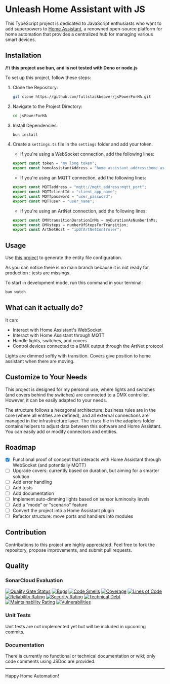 # Unleash Home Assistant with JS

This TypeScript project is dedicated to JavaScript enthusiasts who want to add superpowers to [Home Assistant](https://www.home-assistant.io/), a renowned open-source platform for home automation that provides a centralized hub for managing various smart devices.

## Installation

**/!\ this project use bun, and is not tested with Deno or node.js**

To set up this project, follow these steps:

1. Clone the Repository:
   ```bash
   git clone https://github.com/fullstackbeaver/jsPowerForHA.git
   ```

2. Navigate to the Project Directory:
   ```bash
   cd jsPowerForHA
   ```

3. Install Dependencies:
   ```bash
   bun install
   ```

4. Create a `settings.ts` file in the `settings` folder and add your token.
   - If you're using a WebSocket connection, add the following lines:
   ```typescript
   export const token = "my long token";
   export const homeAssistantAddress = "home_assistant_address:home_assistant_port";
   ```
   - If you're using an MQTT connection, add the following lines:
   ```typescript
   export const MQTTaddress = "mqtt://mqtt_address:mqtt_port";
   export const MQTTclientId = "client_app_name";
   export const MQTTpassword = "user_password";
   export const MQTTuser = "user_name";
   ```
   - If you're using an ArtNet connection, add the following lines:
   ```typescript
   export const DMXtransitionDurationInMs = myDurationAsNumberInMs;
   export const DMXsteps = numberOfStepsForTransition;
   export const ArtNetHost = "ipOfArtNetControler";
   ```

## Usage

Use [this project](https://github.com/fullstackbeaver/ha-config-generator) to generate the entity file configuration.

As you can notice there is no main branch because it is not ready for production : tests are missings.

To start in development mode, run this command in your terminal:
```bash
bun watch
```

## What can it actually do?

It can:
- Interact with Home Assistant's WebSocket
- Interact with Home Assistant through MQTT
- Handle lights, switches, and covers
- Control devices connected to a DMX output through the ArtNet protocol

Lights are dimmed softly with transition.
Covers give position to home assistant when there are moving.

## Customize to Your Needs

This project is designed for my personal use, where lights and switches (and covers behind the switches) are connected to a DMX controller. However, it can be easily adapted to your needs.

The structure follows a hexagonal architecture: business rules are in the core (where all entities are defined), and all external connections are managed in the infrastructure layer. The `state` file in the adapters folder contains helpers to adjust data between this software and Home Assistant. You can easily add or modify connectors and entities.

## Roadmap

- [x] Functional proof of concept that interacts with Home Assistant through WebSocket (and potentially MQTT)
- [ ] Upgrade covers: currently based on duration, but aiming for a smarter solution
- [ ] Add error handling
- [ ] Add tests
- [ ] Add documentation
- [ ] Implement auto-dimming lights based on sensor luminosity levels
- [ ] Add a "mode" or "scenario" feature
- [ ] Convert the project into a Home Assistant plugin
- [ ] Refactor structure: move ports and handlers into modules

## Contribution

Contributions to this project are highly appreciated. Feel free to fork the repository, propose improvements, and submit pull requests.

## Quality

### SonarCloud Evaluation
[![Quality Gate Status](https://sonarcloud.io/api/project_badges/measure?project=fullstackbeaver_DMXha&metric=alert_status)](https://sonarcloud.io/summary/new_code?id=fullstackbeaver_jsPowerForHA)
[![Bugs](https://sonarcloud.io/api/project_badges/measure?project=fullstackbeaver_jsPowerForHA&metric=bugs)](https://sonarcloud.io/summary/new_code?id=fullstackbeaver_jsPowerForHA)
[![Code Smells](https://sonarcloud.io/api/project_badges/measure?project=fullstackbeaver_jsPowerForHA&metric=code_smells)](https://sonarcloud.io/summary/new_code?id=fullstackbeaver_jsPowerForHA)
[![Coverage](https://sonarcloud.io/api/project_badges/measure?project=fullstackbeaver_jsPowerForHA&metric=coverage)](https://sonarcloud.io/summary/new_code?id=fullstackbeaver_jsPowerForHA)
[![Lines of Code](https://sonarcloud.io/api/project_badges/measure?project=fullstackbeaver_jsPowerForHA&metric=ncloc)](https://sonarcloud.io/summary/new_code?id=fullstackbeaver_jsPowerForHA)
[![Reliability Rating](https://sonarcloud.io/api/project_badges/measure?project=fullstackbeaver_jsPowerForHA&metric=reliability_rating)](https://sonarcloud.io/summary/new_code?id=fullstackbeaver_jsPowerForHA)
[![Security Rating](https://sonarcloud.io/api/project_badges/measure?project=fullstackbeaver_jsPowerForHA&metric=security_rating)](https://sonarcloud.io/summary/new_code?id=fullstackbeaver_jsPowerForHA)
[![Technical Debt](https://sonarcloud.io/api/project_badges/measure?project=fullstackbeaver_jsPowerForHA&metric=sqale_index)](https://sonarcloud.io/summary/new_code?id=fullstackbeaver_jsPowerForHA)
[![Maintainability Rating](https://sonarcloud.io/api/project_badges/measure?project=fullstackbeaver_jsPowerForHA&metric=sqale_rating)](https://sonarcloud.io/summary/new_code?id=fullstackbeaver_jsPowerForHA)
[![Vulnerabilities](https://sonarcloud.io/api/project_badges/measure?project=fullstackbeaver_jsPowerForHA&metric=vulnerabilities)](https://sonarcloud.io/summary/new_code?id=fullstackbeaver_jsPowerForHA)

### Unit Tests
Unit tests are not implemented yet but will be included in upcoming commits.

### Documentation
There is currently no functional or technical documentation or wiki; only code comments using JSDoc are provided.

---

Happy Home Automation!